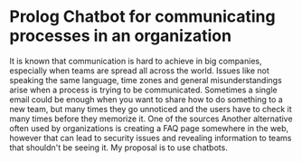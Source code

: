 # Prolog Chatbot for communicating processes in an organization
It is known that communication is hard to achieve in big companies, especially when teams are spread all across the world. Issues like not speaking the same language, time zones and general misunderstandings arise when a process is trying to be communicated. 
Sometimes a single email could be enough when you want to share how to do something to a new team, but many times they go unnoticed  and the users have to check it many times before they memorize it.
One of the sources 
Another alternative often used by organizations is creating a FAQ page somewhere in the web, however that can lead to security issues and revealing information to teams that shouldn't be seeing it. 
My proposal is to use chatbots.

